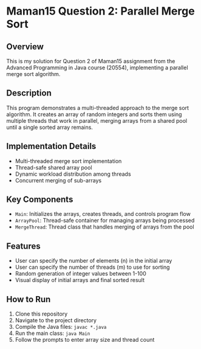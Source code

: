 # Maman15 Question 2: Parallel Merge Sort

## Overview
This is my solution for Question 2 of Maman15 assignment from the Advanced Programming in Java course (20554), implementing a parallel merge sort algorithm.

## Description
This program demonstrates a multi-threaded approach to the merge sort algorithm. It creates an array of random integers and sorts them using multiple threads that work in parallel, merging arrays from a shared pool until a single sorted array remains.

## Implementation Details
- Multi-threaded merge sort implementation
- Thread-safe shared array pool
- Dynamic workload distribution among threads
- Concurrent merging of sub-arrays

## Key Components
- `Main`: Initializes the arrays, creates threads, and controls program flow
- `ArrayPool`: Thread-safe container for managing arrays being processed
- `MergeThread`: Thread class that handles merging of arrays from the pool

## Features
- User can specify the number of elements (n) in the initial array
- User can specify the number of threads (m) to use for sorting
- Random generation of integer values between 1-100
- Visual display of initial arrays and final sorted result

## How to Run
1. Clone this repository
2. Navigate to the project directory
3. Compile the Java files: `javac *.java`
4. Run the main class: `java Main`
5. Follow the prompts to enter array size and thread count
